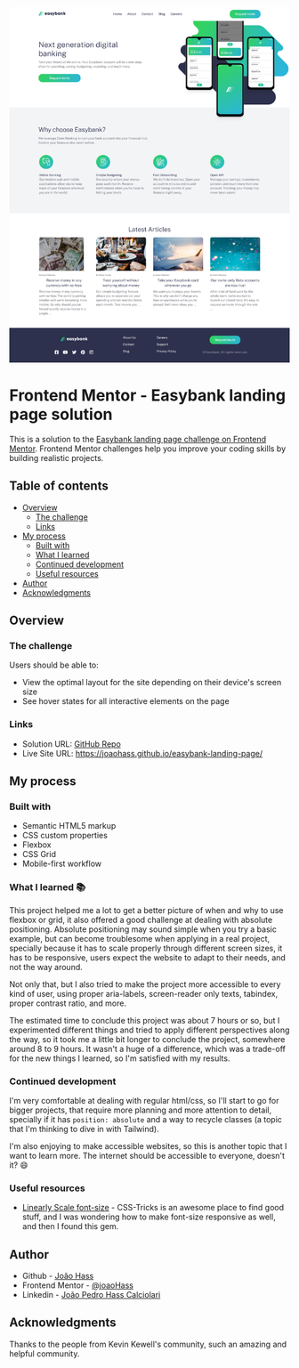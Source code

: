 ![Final result for the Easybank landing page coding challenge](./design/final-result.png)

# Frontend Mentor - Easybank landing page solution

This is a solution to the [Easybank landing page challenge on Frontend Mentor](https://www.frontendmentor.io/challenges/easybank-landing-page-WaUhkoDN). Frontend Mentor challenges help you improve your coding skills by building realistic projects. 

## Table of contents

- [Overview](#overview)
  - [The challenge](#the-challenge)
  - [Links](#links)
- [My process](#my-process)
  - [Built with](#built-with)
  - [What I learned](#what-i-learned)
  - [Continued development](#continued-development)
  - [Useful resources](#useful-resources)
- [Author](#author)
- [Acknowledgments](#acknowledgments)

## Overview

### The challenge

Users should be able to:

- View the optimal layout for the site depending on their device's screen size
- See hover states for all interactive elements on the page

### Links

- Solution URL: [GitHub Repo](https://joaohass.github.io/easybank-landing-page/)
- Live Site URL: https://joaohass.github.io/easybank-landing-page/

## My process

### Built with

- Semantic HTML5 markup
- CSS custom properties
- Flexbox
- CSS Grid
- Mobile-first workflow

### What I learned 📚 

This project helped me a lot to get a better picture of when and why to use flexbox or grid, it also offered a good challenge at dealing with absolute positioning. Absolute positioning may sound simple when you try a basic example, but can become troublesome when applying in a real project, specially because it has to scale properly through different screen sizes, it has to be responsive, users expect the website to adapt to their needs, and not the way around.

Not only that, but I also tried to make the project more accessible to every kind of user, using proper aria-labels, screen-reader only texts, tabindex, proper contrast ratio, and more.

The estimated time to conclude this project was about 7 hours or so, but I experimented different things and tried to apply different perspectives along the way, so it took me a little bit longer to conclude the project, somewhere around 8 to 9 hours. It wasn't a huge of a difference, which was a trade-off for the new things I learned, so I'm satisfied with my results.


### Continued development

I'm very comfortable at dealing with regular html/css, so I'll start to go for bigger projects, that require more planning and more attention to detail, specially if it has ``position: absolute`` and a way to recycle classes (a topic that I'm thinking to dive in with Tailwind).

I'm also enjoying to make accessible websites, so this is another topic that I want to learn more. The internet should be accessible to everyone, doesn't it? 😄

### Useful resources

- [Linearly Scale font-size](https://css-tricks.com/linearly-scale-font-size-with-css-clamp-based-on-the-viewport/) - CSS-Tricks is an awesome place to find good stuff, and I was wondering how to make font-size responsive as well, and then I found this gem.

## Author

- Github - [João Hass](https://github.com/joaoHass)
- Frontend Mentor - [@joaoHass](https://www.frontendmentor.io/profile/joaoHass)
- Linkedin - [João Pedro Hass Calciolari](https://www.linkedin.com/in/joaohass/?originalSubdomain=br)


## Acknowledgments

Thanks to the people from Kevin Kewell's community, such an amazing and helpful community.
